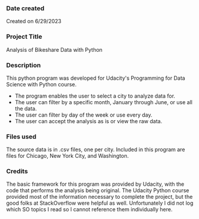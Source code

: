 ### Date created
Created on 6/29/2023

### Project Title
Analysis of Bikeshare Data with Python

### Description
This python program was developed for Udacity's Programming for Data Science with Python course.
* The program enables the user to select a city to analyze data for.
* The user can filter by a specific month, January through June, or use all the data.
* The user can filter by day of the week or use every day.
* The user can accept the analysis as is or view the raw data.

### Files used
The source data is in .csv files, one per city.  Included in this program are files for Chicago, New York City, and Washington.

### Credits
The basic framework for this program was provided by Udacity, with the code that performs the analysis being original.  The Udacity Python course provided most of the information necessary to complete the project, but the good folks at StackOverflow were helpful as well.  Unfortunately I did not log which SO topics I read so I cannot reference them individually here.

